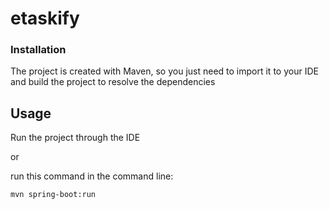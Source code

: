 # etaskify

### Installation
The project is created with Maven, so you just need to import it to your IDE and build the project to resolve the dependencies

## Usage 
Run the project through the IDE 

or 


run this command in the command line:
```
mvn spring-boot:run

```
